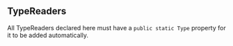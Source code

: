 ﻿## TypeReaders ##

All TypeReaders declared here must have a `public static Type` property for it to be added automatically. 